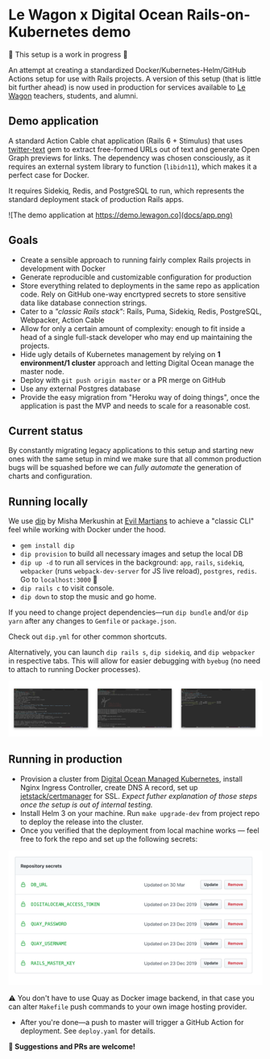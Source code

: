 # Le Wagon x Digital Ocean Rails-on-Kubernetes demo

:construction: This setup is a work in progress :construction:

An attempt at creating a standardized Docker/Kubernetes-Helm/GitHub Actions setup for use with Rails projects.
A version of this setup (that is little bit further ahead) is now used in production for services available to [Le Wagon](https://www.lewagon.com) teachers, students, and alumni.

## Demo application

A standard Action Cable chat application (Rails 6 + Stimulus) that uses [twitter-text](https://github.com/twitter/twitter-text/tree/master/rb) gem to extract free-formed URLs out of text and generate Open Graph previews for links. The dependency was chosen consciously, as it requires an external system library to function (`libidn11`), which makes it a perfect case for Docker.

It requires Sidekiq, Redis, and PostgreSQL to run, which represents the standard deployment stack of production Rails apps.

![The demo application at https://demo.lewagon.co](docs/app.png)

## Goals

- Create a sensible approach to running fairly complex Rails projects in development with Docker
- Generate reproducible and customizable configuration for production
- Store everything related to deployments in the same repo as application code. Rely on GitHub one-way encrtypred secrets to store sensitive data like database connection strings.
- Cater to a _"classic Rails stack"_: Rails, Puma, Sidekiq, Redis, PostgreSQL, Webpacker, Action Cable
- Allow for only a certain amount of complexity: enough to fit inside a head of a single full-stack developer who may end up maintaining the projects.
- Hide ugly details of Kubernetes management by relying on **1 environment/1 cluster** approach and letting Digital Ocean manage the master node.
- Deploy with `git push origin master` or a PR merge on GitHub
- Use any external Postgres database
- Provide the easy migration from "Heroku way of doing things", once the application is past the MVP and needs to scale for a reasonable cost.

## Current status

By constantly migrating legacy applications to this setup and starting new ones with the same setup in mind we make sure that all common production bugs will be squashed before we can _fully automate_ the generation of charts and configuration.

## Running locally

We use [dip](https://github.com/bibendi/dip) by Misha Merkushin at [Evil Martians](https://evilmartians.com) to achieve a "classic CLI" feel while working with Docker under the hood.

- `gem install dip`
- `dip provision` to build all necessary images and setup the local DB
- `dip up -d` to run all services in the background: `app`, `rails`, `sidekiq`, `webpacker` (runs `webpack-dev-server` for JS live reload), `postgres`, `redis`. Go to `localhost:3000` :tada:
- `dip rails c` to visit console.
- `dip down` to stop the music and go home.

If you need to change project dependencies—run `dip bundle` and/or `dip yarn` after any changes to `Gemfile` or `package.json`.

Check out `dip.yml` for other common shortcuts.

Alternatively, you can launch `dip rails s`, `dip sidekiq`, and `dip webpacker` in respective tabs. This will allow for easier debugging with `byebug` (no need to attach to running Docker processes).

![Many-tabs workflow](docs/processes.png)

## Running in production

- Provision a cluster from [Digital Ocean Managed Kubernetes](https://www.digitalocean.com/products/kubernetes/), install Nginx Ingress Controller, create DNS A record, set up [jetstack/certmanager](https://cert-manager.io/docs/installation/kubernetes/#installing-with-helm) for SSL. _Expect futher explanation of those steps once the setup is out of internal testing._
- Install Helm 3 on your machine. Run `make upgrade-dev` from project repo to deploy the release into the cluster.
- Once you verified that the deployment from local machine works — feel free to fork the repo and set up the following secrets:

![Secrets to be set](docs/secrets.png)

:warning: You don't have to use Quay as Docker image backend, in that case you can alter `Makefile` push commands to your own image hosting provider.

- After you're done—a push to master will trigger a GitHub Action for deployment. See `deploy.yaml` for details.

**:pray: Suggestions and PRs are welcome!**
